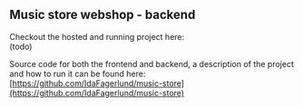 ## Music store webshop - backend
Checkout the hosted and running project here:  
(todo)  

Source code for both the frontend and backend, a description of the project and how to run it can be found here:  
[https://github.com/IdaFagerlund/music-store](https://github.com/IdaFagerlund/music-store)
